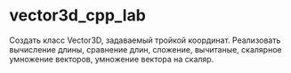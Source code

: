 # vector3d_cpp_lab
Создать класс Vector3D, задаваемый тройкой координат.
Реализовать вычисление длины, сравнение длин, сложение, вычитаные, скалярное умножение векторов, умножение вектора на скаляр.
